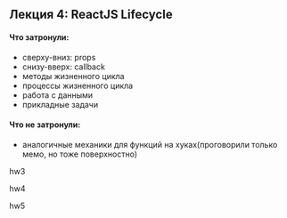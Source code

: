## Лекция 4: ReactJS Lifecycle


#### Что затронули:

- сверху-вниз: props
- снизу-вверх: callback
- методы жизненного цикла
- процессы жизненного цикла
- работа с данными
- прикладные задачи


#### Что не затронули:

- аналогичные механики для функций на хуках(проговорили только мемо, но тоже поверхностно)


hw3


hw4


hw5
